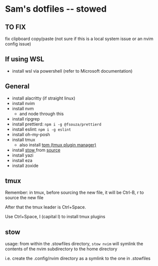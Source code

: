 # Sam's dotfiles -- stowed

## TO FIX

fix clipboard copy/paste (not sure if this is a local system issue or an nvim config issue)

## If using WSL

- install wsl via powershell (refer to Microsoft documentation)

## General

- install alacritty (if straight linux)
- install nvim
- install nvm
  - and node through this
- install ripgrep
- install prettierd: `npm i -g @fsouza/prettierd`
- install eslint: `npm i -g eslint`
- install oh-my-posh
- install tmux
  - also install [tpm (tmux plugin manager)](https://github.com/tmux-plugins/tpm)
- install [ stow ](https://www.gnu.org/software/stow) from [ source ](https://ftp.gnu.org/gnu/stow)
- install yazi
- install eza
- install zoxide

## tmux

Remember: in tmux, before sourcing the new file, it will be Ctrl-B, r to source the new file

After that the tmux leader is Ctrl+Space.

Use Ctrl+Space, I (capital I) to install tmux plugins

## stow

usage: from within the .stowfiles directory, `stow nvim` will symlink the contents of the nvim subdirectory to the home directory

i.e. create the .config/nvim directory as a symlink to the one in .stowfiles
